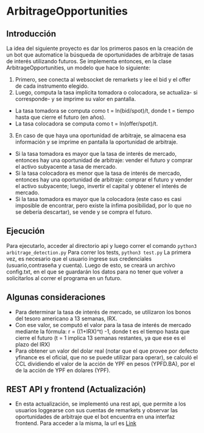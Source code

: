 # ArbitrageOpportunities
## Introducción 
La idea del siguiente proyecto es dar los primeros pasos en la creación de un bot que automatice la búsqueda de oportunidades de arbitraje de tasas de interés utilizando futuros. 
Se implementa entonces, en la clase ArbitrageOpportunities, un modelo que hace lo siguiente: 
1. Primero, see conecta al websocket de remarkets y lee el bid y el offer de cada instrumento elegido. 
2. Luego, computa la tasa implícita tomadora o colocadora, se actualiza- si corresponde- y se imprime su valor en pantalla.
  - La tasa tomadora se computa como t = ln(bid/spot)/t, donde t = tiempo hasta que cierre el futuro (en años). 
  - La tasa colocadora se computa como t = ln(offer/spot)/t. 
3. En caso de que haya una oportunidad de arbitraje, se almacena esa información y se imprime en pantalla la oportunidad de arbitraje. 
  - Si la tasa tomadora es mayor que la tasa de interés de mercado, entonces hay una oportunidad de arbitraje: vender el futuro y comprar el activo subyacente a tasa de mercado.
  - Si la tasa colocadora es menor que la tasa de interés de mercado, entonces hay una oportunidad de arbitraje: comprar el futuro y vender el activo subyacente; luego, invertir el capital y obtener el interés de mercado.  
  - Si la tasa tomadora es mayor que la colocadora (este caso es casi imposible de encontrar, pero existe la ínfima posibilidad, por lo que no se debería descartar), se vende y se compra el futuro. 
  
## Ejecución 
Para ejecutarlo, acceder al directorio api y luego correr el comando 
`python3 arbitrage_detection.py`
Para correr los tests, 
`python3 test.py`
La primera vez, es necesario que el usuario ingrese sus credenciales (usuario,contraseña y cuenta). Luego de esto, se creará un archivo config.txt, en el que se guardarán los datos para no tener que volver a solicitarlos al correr el programa en un futuro.

## Algunas consideraciones 
- Para determinar la tasa de interés de mercado, se utilizaron los bonos del tesoro americano a 13 semanas, IRX. 
- Con ese valor, se computó el valor para la tasa de interés de mercado mediante la fórmula: r = ((1+IRX)^t) -1, donde t es el tiempo hasta que cierre el futuro (t = 1 implica 13 semanas restantes, ya que ese es el plazo del IRX)
- Para obtener un valor del dolar real (notar que el que provee por defecto yfinance es el oficial, que no se puede utilizar para operar), se calculó el CCL dividiendo el valor de la acción de YPF en pesos (YPFD.BA), por el de la acción de YPF en dolares (YPF). 

## REST API y frontend (Actualización)
- En esta actualización, se implementó una rest api, que permite a los usuarios loggearse con sus cuentas de remarkets y observar las oportunidades de arbitraje que el bot encuentra en una interfaz frontend. 
Para acceder a la misma, la url es [Link](https://frontend-arbitrage-opportunities.pages.dev/login)

